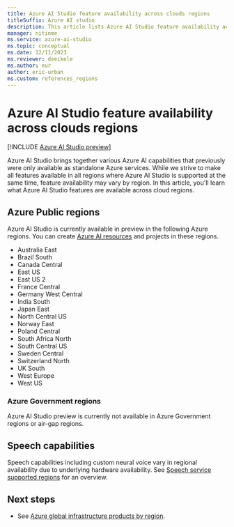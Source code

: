 ```yaml
---
title: Azure AI Studio feature availability across clouds regions
titleSuffix: Azure AI studio
description: This article lists Azure AI Studio feature availability across clouds regions.
manager: nitinme
ms.service: azure-ai-studio
ms.topic: conceptual
ms.date: 12/11/2023
ms.reviewer: deeikele
ms.author: eur
author: eric-urban
ms.custom: references_regions
---
```


# Azure AI Studio feature availability across clouds regions

[!INCLUDE [Azure AI Studio preview](../includes/preview-ai-studio.md)]

Azure AI Studio brings together various Azure AI capabilities that previously were only available as standalone Azure services. While we strive to make all features available in all regions where Azure AI Studio is supported at the same time, feature availability may vary by region. In this article, you'll learn what Azure AI Studio features are available across cloud regions.  

## Azure Public regions

Azure AI Studio is currently available in preview in the following Azure regions. You can create [Azure AI resources](../how-to/create-azure-ai-resource.md) and projects in these regions.

- Australia East
- Brazil South
- Canada Central
- East US
- East US 2
- France Central
- Germany West Central
- India South
- Japan East
- North Central US
- Norway East
- Poland Central
- South Africa North
- South Central US
- Sweden Central
- Switzerland North
- UK South
- West Europe
- West US

### Azure Government regions

Azure AI Studio preview is currently not available in Azure Government regions or air-gap regions.

## Speech capabilities

Speech capabilities including custom neural voice vary in regional availability due to underlying hardware availability. See [Speech service supported regions](../../ai-services/speech-service/regions.md) for an overview.

## Next steps

- See [Azure global infrastructure products by region](https://azure.microsoft.com/global-infrastructure/services/).
